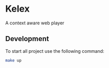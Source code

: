 # Kelex

A context aware web player

## Development

To start all project use the following command:
```bash
make up
```